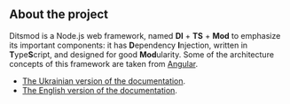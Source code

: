 ## About the project

Ditsmod is a Node.js web framework, named **DI** + **TS** + **Mod** to emphasize its important
components: it has **D**ependency **I**njection, written in **T**ype**S**cript, and designed for
good **Mod**ularity. Some of the architecture concepts of this framework are taken from
[Angular][9].

- [The Ukrainian version of the documentation](https://ditsmod.github.io/docs/intro).
- [The English version of the documentation](https://ditsmod.github.io/en/docs/intro).

[9]: https://github.com/angular/angular
